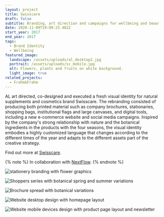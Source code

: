 ```yaml
---
layout: project
title: Swisscare
draft: false
subtitle: Branding, art direction and campaigns for wellbeing and beauty brand Swisscare
date: 2020-11-09T19:09:23.482Z
start_year: 2017
end_year: 2017
tags:
  - Brand Identity
  - Wellbeing
featured_image:
  landscape: /assets/uploads/al_desktop2.jpg
  portrait: /assets/uploads/sc_mobile.jpg
  alt: Flowers, plants and fruits on white background.
  light_image: true
related_projects:
  - Frahm&Frahm
---
```

AL art directed, co-designed and executed a fresh visual identity for natural supplements and cosmetics brand Swisscare. The rebranding consisted of producing both printed material such as company brochures, stationaries, shopping bags, institutional flags and large canvases, and digital tools, including a new e-commerce website and social media campaigns. Inspired by the company's strong relationship with nature and the botanical ingredients in the products with the four seasons, the visual identity embodies a highly customized language that changes according to the different times of the year and adapts to the different assets part of the creative strategy.

Find out more at [Swisscare](https://www.swisscare.it).

{% note %}
In collaboration with [NextFlow](https://nextflow.it/).
{% endnote %}

![stationery branding with flower graphics](/assets/uploads/swisscare4.jpg "Swisscare – Stationery package with botanical summer variation")

![Shoppers series with botanical spring and summer variations](/assets/uploads/proposte_shoppers_2017_retro.jpg "Swisscare – Shoppers series with botanical spring and summer variations")

![Brochure spread with botanical variations](/assets/uploads/swisscare2.jpg "Swisscare – Brochure spread with botanical variations")

![Website desktop design with homepage layout](/assets/uploads/web4.jpg "Swisscare – Website desktop design with homepage layout")

![Website mobile devices design with product page layout and newsletter](/assets/uploads/web3.jpg "Swisscare – Website mobile devices design with product page layout and newsletter")